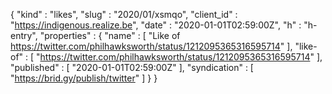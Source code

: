 {
  "kind" : "likes",
  "slug" : "2020/01/xsmqo",
  "client_id" : "https://indigenous.realize.be",
  "date" : "2020-01-01T02:59:00Z",
  "h" : "h-entry",
  "properties" : {
    "name" : [ "Like of https://twitter.com/philhawksworth/status/1212095365316595714" ],
    "like-of" : [ "https://twitter.com/philhawksworth/status/1212095365316595714" ],
    "published" : [ "2020-01-01T02:59:00Z" ],
    "syndication" : [ "https://brid.gy/publish/twitter" ]
  }
}
